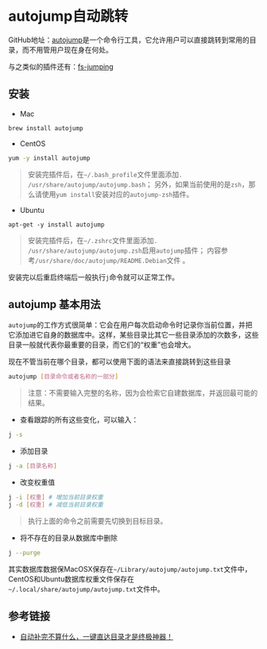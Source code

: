 # autojump自动跳转

GitHub地址：[autojump](https://github.com/wting/autojump)是一个命令行工具，它允许用户可以直接跳转到常用的目录，而不用管用户现在身在何处。

与之类似的插件还有：[fs-jumping](https://github.com/robbyrussell/oh-my-zsh/wiki/Plugins-Overview#fs-jumping)

## 安装

- Mac

```bash
brew install autojump
```

- CentOS

```bash
yum -y install autojump
```
> 安装完插件后，在`~/.bash_profile`文件里面添加`. /usr/share/autojump/autojump.bash`；
> 另外，如果当前使用的是`zsh`，那么请使用`yum install`安装对应的`autojump-zsh`插件。


- Ubuntu
```
apt-get -y install autojump
```
> 安装完插件后，在`~/.zshrc`文件里面添加`. /usr/share/autojump/autojump.zsh`启用`autojump`插件；
> 内容参考`/usr/share/doc/autojump/README.Debian`文件 。


安装完以后重启终端后一般执行`j`命令就可以正常工作。


## autojump 基本用法

`autojump`的工作方式很简单：它会在用户每次启动命令时记录你当前位置，并把它添加进它自身的数据库中。这样，某些目录比其它一些目录添加的次数多，这些目录一般就代表你最重要的目录，而它们的“权重”也会增大。

现在不管当前在哪个目录，都可以使用下面的语法来直接跳转到这些目录

```bash
autojump [目录命令或者名称的一部分]
```

> 注意：不需要输入完整的名称，因为会检索它自建数据库，并返回最可能的结果。

- 查看跟踪的所有这些变化，可以输入：

```bash
j -s
```

- 添加目录

```bash
j -a [目录名称]
```

- 改变权重值

```bash
j -i [权重] # 增加当前目录权重
j -d [权重] # 减低当前目录权重
```
> 执行上面的命令之前需要先切换到目标目录。

- 将不存在的目录从数据库中删除

```bash
j --purge
```

其实数据库数据保MacOSX保存在`~/Library/autojump/autojump.txt`文件中，CentOS和Ubuntu数据库权重文件保存在`~/.local/share/autojump/autojump.txt`文件中。

## 参考链接

- [自动补完不算什么，一键直达目录才是终极神器！](https://linux.cn/article-3401-1.html)
